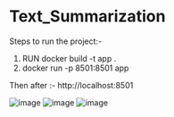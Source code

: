 ﻿# Text_Summarization

Steps to run the project:-
1. RUN  docker build -t app .
2. docker run -p 8501:8501 app

Then after :-
http://localhost:8501

![image](https://github.com/user-attachments/assets/ed614344-b4d6-425b-bdbc-f44d85cdbe8c)
![image](https://github.com/user-attachments/assets/a25f1e69-b841-4e94-97d6-511fb32a2e5c)
![image](https://github.com/user-attachments/assets/10c55a12-0e1b-4438-b220-4c74d79eb7d1)


